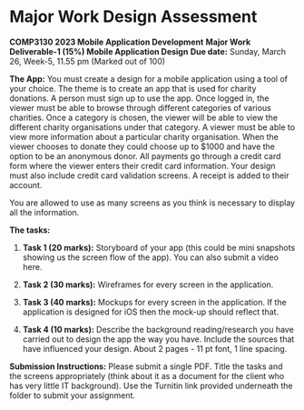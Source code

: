 # Major Work Design Assessment

**COMP3130 2023 Mobile Application Development**
**Major Work Deliverable-1 (15%) Mobile Application Design**
**Due date:** Sunday, March 26, Week-5, 11.55 pm (Marked out of 100)

**The App:**
You must create a design for a mobile application using a tool of your choice. The theme is to create an app that is used for charity donations. A person must sign up to use the app. Once logged in, the viewer must be able to browse through different categories of various charities. Once a category is chosen, the viewer will be able to view the different charity organisations under that category. A viewer must be able to view more information about a particular charity organisation. When the viewer chooses to donate they could choose up to $1000 and have the option to be an anonymous donor. All payments go through a credit card form where the viewer enters their credit card information. Your design must also include credit card validation screens. A receipt is added to their account.

You are allowed to use as many screens as you think is necessary to display all the information.

**The tasks:**

1. **Task 1 (20 marks):** Storyboard of your app (this could be mini snapshots showing us the screen flow of the app). You can also submit a video here.

2. **Task 2 (30 marks):** Wireframes for every screen in the application.

3. **Task 3 (40 marks):** Mockups for every screen in the application. If the application is designed for iOS then the mock-up should reflect that.

4. **Task 4 (10 marks):** Describe the background reading/research you have carried out to design the app the way you have. Include the sources that have influenced your design. About 2 pages - 11 pt font, 1 line spacing.

**Submission Instructions:**
Please submit a single PDF. Title the tasks and the screens appropriately (think about it as a document for the client who has very little IT background). Use the Turnitin link provided underneath the folder to submit your assignment.

